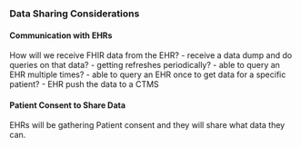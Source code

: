 ### Data Sharing Considerations
#### Communication with EHRs
How will we receive FHIR data from the EHR?
	- receive a data dump and do queries on that data?
		- getting refreshes periodically?
	- able to query an EHR multiple times?
	- able to query an EHR once to get data for a specific patient?
	- EHR push the data to a CTMS

#### Patient Consent to Share Data
EHRs will be gathering Patient consent and they will share what data they can.
